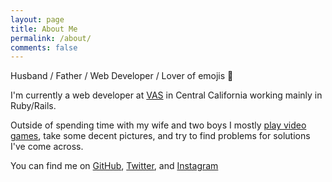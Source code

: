 ```yaml
---
layout: page
title: About Me
permalink: /about/
comments: false
---
```


Husband / Father / Web Developer / Lover of emojis :octopus:

I'm currently a web developer at [VAS](http://www.vas.com) in Central California working mainly in Ruby/Rails.

Outside of spending time with my wife and two boys I mostly [play video games](http://live.xbox.com/Profile?Gamertag=MaRsHiN), take some decent pictures, and try to find problems for solutions I've come across.

You can find me on [GitHub](https://github.com/marceloalves), [Twitter](https://twitter.com/celo_fett), and [Instagram](https://instagram.com/celo_fett)
